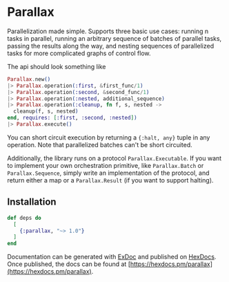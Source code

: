 # Parallax

Parallelization made simple.  Supports three basic use cases: running n tasks in parallel,
running an arbitrary sequence of batches of parallel tasks, passing the results along the way,
and nesting sequences of parallelized tasks for more complicated graphs of control flow.

The api should look something like

```elixir
Parallax.new()
|> Parallax.operation(:first, &first_func/1)
|> Parallax.operation(:second, &second_func/1)
|> Parallax.operation(:nested, additional_sequence)
|> Parallax.operation(:cleanup, fn f, s, nested -> 
  cleanup(f, s, nested) 
end, requires: [:first, :second, :nested])
|> Parallax.execute()
```

You can short circuit execution by returning a `{:halt, any}` tuple in any operation.  Note that parallelized
batches can't be short circuited.

Additionally, the library runs on a protocol `Parallax.Executable`.  If you want to implement your own orchestration
primitive, like `Parallax.Batch` or `Parallax.Sequence`, simply write an implementation of the protocol, and return either
a map or a `Parallax.Result` (if you want to support halting).

## Installation

```elixir
def deps do
  [
    {:parallax, "~> 1.0"}
  ]
end
```

Documentation can be generated with [ExDoc](https://github.com/elixir-lang/ex_doc)
and published on [HexDocs](https://hexdocs.pm). Once published, the docs can
be found at [https://hexdocs.pm/parallax](https://hexdocs.pm/parallax).

